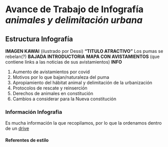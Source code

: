 # Avance de Trabajo de Infografía *animales y delimitación urbana*
## Estructura Infografía

**IMAGEN KAWAI**
(ilustrado por Dessi)
**“TITULO ATRACTIVO”**
Los pumas se rebelan(?)
**BAJADA INTRODUCTORIA**
**MAPA CON AVISTAMIENTOS**
(que contiene links a las noticias de sus avistamientos)
**INFO**
1. Aumento de avistamientos por covid
2. Motivos por lo que bajan/naturaleza del puma
3. Apropiamiento del hábitat animal y delimitación de la urbanización
4. Protocolos de rescate y reinserción
5. Derechos de animales en constitución
6. Cambios a considerar para la Nueva constitución


### Información Infografia
Es mucha información la que recopilamos, por lo que la ordenamos dentro de un [drive](https://docs.google.com/document/d/1reXo6DDKXzos1mNe5oxarAWx1qf50OM49suVUDWXtjg/edit?usp=sharing)
#### Referentes de estilo
